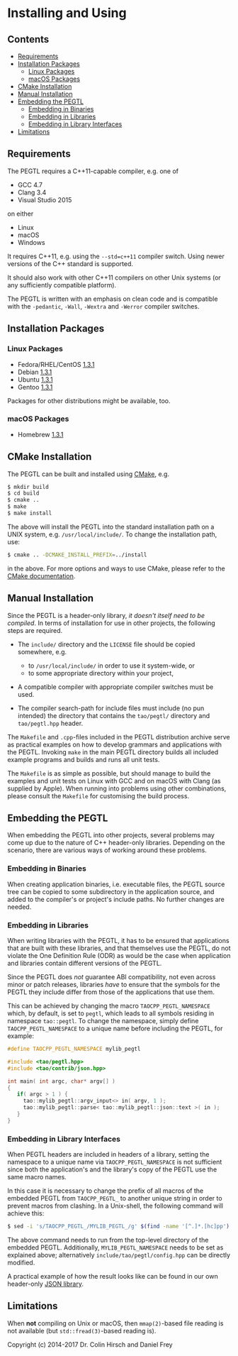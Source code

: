 # Installing and Using

## Contents

* [Requirements](#requirements)
* [Installation Packages](#installation-packages)
  * [Linux Packages](#linux-packages)
  * [macOS Packages](#macos-packages)
* [CMake Installation](#cmake-installation)
* [Manual Installation](#manual-installation)
* [Embedding the PEGTL](#embedding-the-pegtl)
  * [Embedding in Binaries](#embedding-in-binaries)
  * [Embedding in Libraries](#embedding-in-libraries)
  * [Embedding in Library Interfaces](#embedding-in-library-interfaces)
* [Limitations](#limitations)

## Requirements

The PEGTL requires a C++11-capable compiler, e.g. one of

* GCC 4.7
* Clang 3.4
* Visual Studio 2015

on either

* Linux
* macOS
* Windows

It requires C++11, e.g. using the `--std=c++11` compiler switch.
Using newer versions of the C++ standard is supported.

It should also work with other C++11 compilers on other Unix systems (or any sufficiently compatible platform).

The PEGTL is written with an emphasis on clean code and is compatible with
the `-pedantic`, `-Wall`, `-Wextra` and `-Werror` compiler switches.

## Installation Packages

### Linux Packages

* Fedora/RHEL/CentOS [1.3.1](https://apps.fedoraproject.org/packages/PEGTL)
* Debian [1.3.1](https://packages.debian.org/search?keywords=pegtl-dev)
* Ubuntu [1.3.1](http://packages.ubuntu.com/search?keywords=pegtl-dev)
* Gentoo [1.3.1](https://packages.gentoo.org/packages/dev-libs/pegtl)

Packages for other distributions might be available, too.

### macOS Packages

* Homebrew [1.3.1](http://brewformulas.org/Pegtl)

## CMake Installation

The PEGTL can be built and installed using [CMake](https://cmake.org/), e.g.

```sh
$ mkdir build
$ cd build
$ cmake ..
$ make
$ make install
```

The above will install the PEGTL into the standard installation path on a
UNIX system, e.g. `/usr/local/include/`. To change the installation path, use:

```sh
$ cmake .. -DCMAKE_INSTALL_PREFIX=../install
```

in the above. For more options and ways to use CMake, please refer to the [CMake documentation](https://cmake.org/documentation/).

## Manual Installation

Since the PEGTL is a header-only library, _it doesn't itself need to be compiled_.
In terms of installation for use in other projects, the following steps are required.

- The `include/` directory and the `LICENSE` file should be copied somewhere, e.g.

  - to `/usr/local/include/` in order to use it system-wide, or
  - to some appropriate directory within your project,

- A compatible compiler with appropriate compiler switches must be used.
- The compiler search-path for include files must include (no pun intended)
  the directory that contains the `tao/pegtl/` directory and `tao/pegtl.hpp` header.

The `Makefile` and `.cpp`-files included in the PEGTL distribution archive serve
as practical examples on how to develop grammars and applications with the PEGTL.
Invoking `make` in the main PEGTL directory builds all included example programs
and builds and runs all unit tests.

The `Makefile` is as simple as possible, but should manage to build the examples
and unit tests on Linux with GCC and on macOS with Clang (as supplied by Apple).
When running into problems using other combinations, please consult the `Makefile`
for customising the build process.

## Embedding the PEGTL

When embedding the PEGTL into other projects, several problems may come up
due to the nature of C++ header-only libraries. Depending on the scenario,
there are various ways of working around these problems.

### Embedding in Binaries

When creating application binaries, i.e. executable files, the PEGTL source
tree can be copied to some subdirectory in the application source, and added
to the compiler's or project's include paths. No further changes are needed.

### Embedding in Libraries

When writing libraries with the PEGTL, it has to be ensured that applications
that are built with these libraries, and that themselves use the PEGTL, do not
violate the One Definition Rule (ODR) as would be the case when application
and libraries contain different versions of the PEGTL.

Since the PEGTL does *not* guarantee ABI compatibility, not even across minor
or patch releases, libraries *have* to ensure that the symbols for the PEGTL
they include differ from those of the applications that use them.

This can be achieved by changing the macro `TAOCPP_PEGTL_NAMESPACE` which, by
default, is set to `pegtl`, which leads to all symbols residing in namespace
`tao::pegtl`. To change the namespace, simply define `TAOCPP_PEGTL_NAMESPACE`
to a unique name before including the PEGTL, for example:

```c++
#define TAOCPP_PEGTL_NAMESPACE mylib_pegtl

#include <tao/pegtl.hpp>
#include <tao/contrib/json.hpp>

int main( int argc, char* argv[] )
{
   if( argc > 1 ) {
     tao::mylib_pegtl::argv_input<> in( argv, 1 );
     tao::mylib_pegtl::parse< tao::mylib_pegtl::json::text >( in );
   }
}

```

### Embedding in Library Interfaces

When PEGTL headers are included in headers of a library, setting the namespace
to a unique name via `TAOCPP_PEGTL_NAMESPACE` is not sufficient since both the
application's and the library's copy of the PEGTL use the same macro names.

In this case it is necessary to change the prefix of all macros of the embedded
PEGTL from `TAOCPP_PEGTL_` to another unique string in order to prevent macros
from clashing. In a Unix-shell, the following command will achieve this:

```sh
$ sed -i 's/TAOCPP_PEGTL_/MYLIB_PEGTL_/g' $(find -name '[^.]*.[hc]pp')
```

The above command needs to run from the top-level directory of the embedded PEGTL.
Additionally, `MYLIB_PEGTL_NAMESPACE` needs to be set as explained above;
alternatively `include/tao/pegtl/config.hpp` can be directly modified.

A practical example of how the result looks like can be found in our own
header-only [JSON library](https://github.com/taocpp/json/).

## Limitations

When **not** compiling on Unix or macOS, then `mmap(2)`-based file reading is not available (but `std::fread(3)`-based reading is).

Copyright (c) 2014-2017 Dr. Colin Hirsch and Daniel Frey
